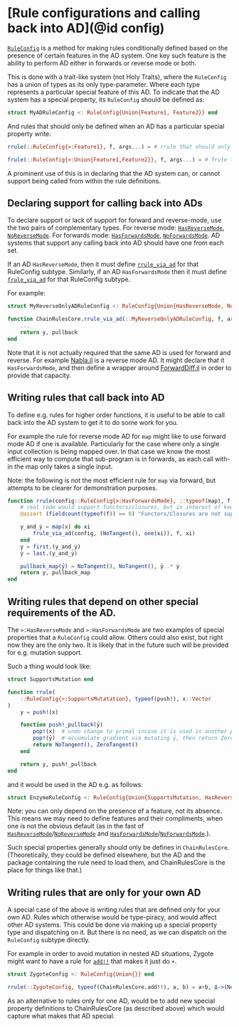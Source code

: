 # [Rule configurations and calling back into AD](@id config)

[`RuleConfig`](@ref) is a method for making rules conditionally defined based on the presence of certain features in the AD system.
One key such feature is the ability to perform AD either in forwards or reverse mode or both.

This is done with a trait-like system (not Holy Traits), where the `RuleConfig` has a union of types as its only type-parameter.
Where each type represents a particular special feature of this AD.
To indicate that the AD system has a special property, its `RuleConfig` should be defined as:
```julia
struct MyADRuleConfig <: RuleConfig{Union{Feature1, Feature2}} end
```
And rules that should only be defined when an AD has a particular special property write:
```julia
rrule(::RuleConfig{>:Feature1}, f, args...) = # rrule that should only be define for ADs with `Feature1`

frule(::RuleConfig{>:Union{Feature1,Feature2}}, f, args...) = # frule that should only be define for ADs with both `Feature1` and `Feature2`
```

A prominent use of this is in declaring that the AD system can, or cannot support being called from within the rule definitions.

## Declaring support for calling back into ADs

To declare support or lack of support for forward and reverse-mode, use the two pairs of complementary types.
For reverse mode: [`HasReverseMode`](@ref), [`NoReverseMode`](@ref).
For forwards mode: [`HasForwardsMode`](@ref), [`NoForwardsMode`](@ref).
AD systems that support any calling back into AD should have one from each set.

If an AD `HasReverseMode`, then it must define [`rrule_via_ad`](@ref) for that RuleConfig subtype.
Similarly, if an AD `HasForwardsMode` then it must define [`frule_via_ad`](@ref) for that RuleConfig subtype.

For example:
```julia
struct MyReverseOnlyADRuleConfig <: RuleConfig{Union{HasReverseMode, NoForwardsMode}} end

function ChainRulesCore.rrule_via_ad(::MyReverseOnlyADRuleConfig, f, args...)
    ...
    return y, pullback
end
```

Note that it is not actually required that the same AD is used for forward and reverse.
For example [Nabla.jl](https://github.com/invenia/Nabla.jl/) is a reverse mode AD.
It might declare that it `HasForwardsMode`, and then define a wrapper around [ForwardDiff.jl](https://github.com/JuliaDiff/ForwardDiff.jl) in order to provide that capacity.

## Writing rules that call back into AD

To define e.g. rules for higher order functions, it is useful to be able to call back into the AD system to get it to do some work for you.

For example the rule for reverse mode AD for `map` might like to use forward mode AD if one is available.
Particularly for the case where only a single input collection is being mapped over.
In that case we know the most efficient way to compute that sub-program is in forwards, as each call with-in the map only takes a single input.

Note: the following is not the most efficient rule for `map` via forward, but attempts to be clearer for demonstration purposes.

```julia
function rrule(config::RuleConfig{>:HasForwardsMode}, ::typeof(map), f::Function, x::Array{<:Real})
    # real code would support functors/closures, but in interest of keeping example short we exclude it:
    @assert (fieldcount(typeof(f)) == 0) "Functors/Closures are not supported"

    y_and_ẏ = map(x) do xi
        frule_via_ad(config, (NoTangent(), one(xi)), f, xi)
    end
    y = first.(y_and_ẏ)
    ẏ = last.(y_and_ẏ)

    pullback_map(ȳ) = NoTangent(), NoTangent(), ȳ .* ẏ
    return y, pullback_map
end
```

## Writing rules that depend on other special requirements of the AD.

The `>:HasReverseMode` and `>:HasForwardsMode` are two examples of special properties that a `RuleConfig` could allow.
Others could also exist, but right now they are the only two.
It is likely that in the future such will be provided for e.g. mutation support.

Such a thing would look like:
```julia
struct SupportsMutation end

function rrule(
    ::RuleConfig{>:SupportsMutatation}, typeof(push!), x::Vector
)
    y = push!(x)

    function push!_pullback(ȳ)
        pop!(x)  # undo change to primal incase it is used in another pullback we haven't called yet
        pop!(ȳ)  # accumulate gradient via mutating ȳ, then return ZeroTangent
        return NoTangent(), ZeroTangent()
    end

    return y, push!_pullback
end
```
and it would be used in the AD e.g. as follows:
```julia
struct EnzymeRuleConfig <: RuleConfig{Union{SupportsMutation, HasReverseMode, NoForwardsMode}}
```

Note: you can only depend on the presence of a feature, not its absence.
This means we may need to define features and their compliments, when one is not the obvious default (as in the fast of [`HasReverseMode`](@ref)/[`NoReverseMode`](@ref) and [`HasForwardsMode`](@ref)/[`NoForwardsMode`](@ref).).


Such special properties generally should only be defines in `ChainRulesCore`.
(Theoretically, they could be defined elsewhere, but the AD and the package containing the rule need to load them, and ChainRulesCore is the place for things like that.)


## Writing rules that are only for your own AD

A special case of the above is writing rules that are defined only for your own AD.
Rules which otherwise would be type-piracy, and would affect other AD systems.
This could be done via making up a special property type and dispatching on it.
But there is no need, as we can dispatch on the `RuleConfig` subtype directly.

For example in order to avoid mutation in nested AD situations, Zygote might want to have a rule for [`add!!`](@ref) that makes it just do `+`.

```julia
struct ZygoteConfig <: RuleConfig{Union{}} end

rrule(::ZygoteConfig, typeof(ChainRulesCore.add!!), a, b) = a+b, Δ->(NoTangent(), Δ, Δ)
```

As an alternative to rules only for one AD, would be to add new special property definitions to ChainRulesCore (as described above) which would capture what makes that AD special.
